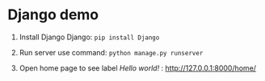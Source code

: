 # Django demo

1. Install Django Django: ``pip install Django``

2. Run server use command:  ``python manage.py runserver``

3. Open home page to see label *Hello world!* : http://127.0.0.1:8000/home/